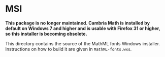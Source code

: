 # MSI

**This package is no longer maintained. Cambria Math is installed by default on
Windows 7 and higher and is usable with Firefox 31 or higher, so this installer
is becoming obsolete.**

This directory contains the source of the MathML fonts Windows installer.
Instructions on how to build it are given in `MathML-fonts.wxs`.
